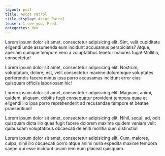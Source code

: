 ```yaml
---
layout: post
title: Ascot Patrol
title-display: Ascot Patrol
teaser: I see you, Fred.
categories: dev
---
```


Lorem ipsum dolor sit amet, consectetur adipisicing elit. Sint, velit cupiditate eligendi unde assumenda eum incidunt accusamus perspiciatis? Atque, aperiam cumque tempore vero a voluptatibus tenetur maiores fuga! Mollitia, consectetur!

Lorem ipsum dolor sit amet, consectetur adipisicing elit. Nostrum, voluptatum, dolore, est, velit consectetur maxime doloremque voluptates perferendis facere minus ipsa porro accusamus incidunt error eius quisquam officiis laboriosam hic!

Lorem ipsum dolor sit amet, consectetur adipisicing elit. Magnam, animi, quidem, aliquam, debitis fugit consequatur provident tempora quae at eligendi illo ipsa porro reprehenderit ad recusandae tempore et beatae praesentium!

Lorem ipsum dolor sit amet, consectetur adipisicing elit. Nihil, sequi, ad, odit quisquam dicta illo quas fugit facere dolorem maxime quidem veniam velit quibusdam voluptatibus obcaecati deleniti mollitia cum distinctio!

Lorem ipsum dolor sit amet, consectetur adipisicing elit. Cum, maiores, culpa, nihil illo obcaecati porro atque animi nulla expedita maxime tempora saepe qui esse incidunt ipsam rem eum placeat quisquam.